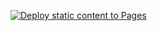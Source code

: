 [![Deploy static content to Pages](https://github.com/UDMarsRover/Precision1.x/actions/workflows/static.yml/badge.svg)](https://github.com/UDMarsRover/Precision1.x/actions/workflows/static.yml)